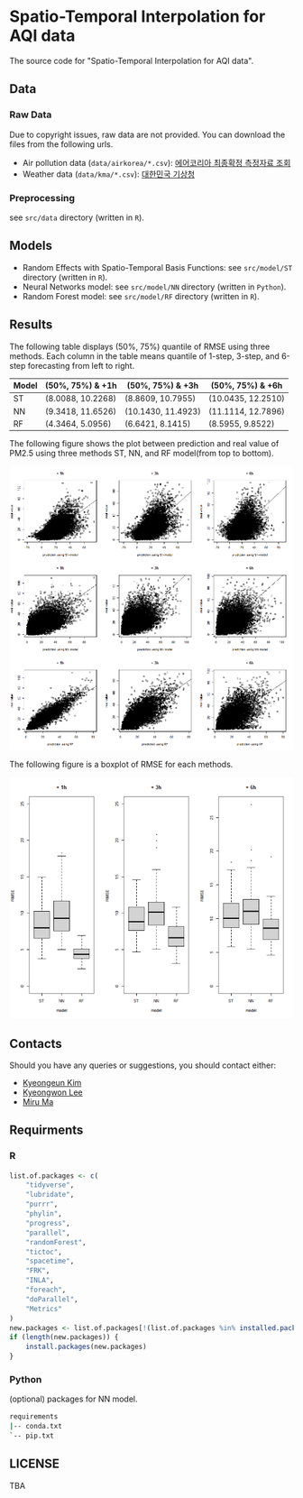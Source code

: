 # Spatio-Temporal Interpolation for AQI data

The source code for "Spatio-Temporal Interpolation for AQI data".

## Data 

### Raw Data 

Due to copyright issues, raw data are not provided. You can download the files from the following urls.

* Air pollution data (`data/airkorea/*.csv`): [에어코리아 최종확정 측정자료 조회](https://www.airkorea.or.kr/web/last_amb_hour_data?pMENU_NO=123)
* Weather data (`data/kma/*.csv`): [대한민국 기상청](https://data.kma.go.kr/data/grnd/selectAsosRltmList.do)

### Preprocessing 

see `src/data` directory (written in `R`).

## Models 

* Random Effects with Spatio-Temporal Basis Functions: see `src/model/ST` directory (written in `R`).
* Neural Networks model: see `src/model/NN` directory (written in `Python`).
* Random Forest model: see `src/model/RF` directory (written in `R`).

## Results

The following table displays (50%, 75%) quantile of RMSE using three methods. Each column in the table means quantile of 1-step, 3-step, and 6-step forecasting from left to right.

| Model |  (50%, 75%) & +1h | (50%, 75%) & +3h  | (50%, 75%) & +6h  |
|---|---|---|---|
| ST  | (8.0088, 10.2268)  | (8.8609, 10.7955)  | (10.0435, 12.2510)  |
| NN  |  (9.3418, 11.6526) |  (10.1430, 11.4923)  |  (11.1114, 12.7896)  |
| RF  | (4.3464, 5.0956)  | (6.6421, 8.1415)  |  (8.5955, 9.8522)  |

The following figure shows the plot between prediction and real value of PM2.5 using three methods ST, NN, and RF model(from top to bottom). 

![Plot between prediction and real value of PM2.5 using three methods ST, NN, and RF model(from top to bottom). The left column of the plot is 1-step forecasting. The middle column of the plot is 3-step forecasting. The right column of the plot is 6-step forecasting.](results/Fig1.png)

The following figure is a boxplot of RMSE for each methods.

![Boxplot of RMSE for each method. Prediction is proceed for 1-step, 3-step, and 6-step(from left to right)](results/Fig2.png)

## Contacts

Should you have any queries or suggestions, you should contact either:

- [Kyeongeun Kim](mailto:kke712@snu.ac.kr)
- [Kyeongwon Lee](mailto:lkw1718@snu.ac.kr)
- [Miru Ma](mailto:mamilu63178@naver.com)

## Requirments

### R

```R
list.of.packages <- c(
    "tidyverse",
    "lubridate",
    "purrr",
    "phylin",
    "progress",
    "parallel",
    "randomForest",
    "tictoc",
    "spacetime",
    "FRK",
    "INLA",
    "foreach",
    "doParallel",
    "Metrics"
)
new.packages <- list.of.packages[!(list.of.packages %in% installed.packages()[, "Package"])]
if (length(new.packages)) {
    install.packages(new.packages)
}
```

### Python

(optional) packages for NN model.

```bash
requirements
|-- conda.txt
`-- pip.txt
```


## LICENSE

TBA